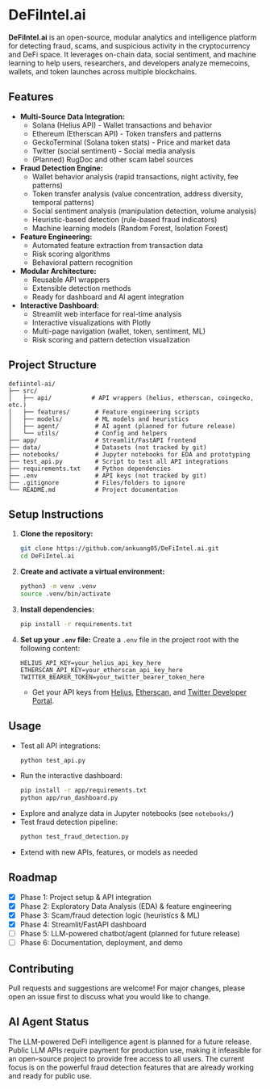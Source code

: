 # DeFiIntel.ai

**DeFiIntel.ai** is an open-source, modular analytics and intelligence platform for detecting fraud, scams, and suspicious activity in the cryptocurrency and DeFi space. It leverages on-chain data, social sentiment, and machine learning to help users, researchers, and developers analyze memecoins, wallets, and token launches across multiple blockchains.

## Features
- **Multi-Source Data Integration:**
  - Solana (Helius API) - Wallet transactions and behavior
  - Ethereum (Etherscan API) - Token transfers and patterns
  - GeckoTerminal (Solana token stats) - Price and market data
  - Twitter (social sentiment) - Social media analysis
  - (Planned) RugDoc and other scam label sources
- **Fraud Detection Engine:**
  - Wallet behavior analysis (rapid transactions, night activity, fee patterns)
  - Token transfer analysis (value concentration, address diversity, temporal patterns)
  - Social sentiment analysis (manipulation detection, volume analysis)
  - Heuristic-based detection (rule-based fraud indicators)
  - Machine learning models (Random Forest, Isolation Forest)
- **Feature Engineering:**
  - Automated feature extraction from transaction data
  - Risk scoring algorithms
  - Behavioral pattern recognition
- **Modular Architecture:**
  - Reusable API wrappers
  - Extensible detection methods
  - Ready for dashboard and AI agent integration
- **Interactive Dashboard:**
  - Streamlit web interface for real-time analysis
  - Interactive visualizations with Plotly
  - Multi-page navigation (wallet, token, sentiment, ML)
  - Risk scoring and pattern detection visualization

## Project Structure
```
defiintel-ai/
├── src/
│   ├── api/           # API wrappers (helius, etherscan, coingecko, etc.)
│   ├── features/       # Feature engineering scripts
│   ├── models/         # ML models and heuristics
│   ├── agent/          # AI agent (planned for future release)
│   └── utils/          # Config and helpers
├── app/                # Streamlit/FastAPI frontend
├── data/               # Datasets (not tracked by git)
├── notebooks/          # Jupyter notebooks for EDA and prototyping
├── test_api.py         # Script to test all API integrations
├── requirements.txt    # Python dependencies
├── .env                # API keys (not tracked by git)
├── .gitignore          # Files/folders to ignore
└── README.md           # Project documentation
```

## Setup Instructions
1. **Clone the repository:**
   ```sh
   git clone https://github.com/ankuang05/DeFiIntel.ai.git
   cd DeFiIntel.ai
   ```
2. **Create and activate a virtual environment:**
   ```sh
   python3 -m venv .venv
   source .venv/bin/activate
   ```
3. **Install dependencies:**
   ```sh
   pip install -r requirements.txt
   ```
4. **Set up your `.env` file:**
   Create a `.env` file in the project root with the following content:
   ```env
   HELIUS_API_KEY=your_helius_api_key_here
   ETHERSCAN_API_KEY=your_etherscan_api_key_here
   TWITTER_BEARER_TOKEN=your_twitter_bearer_token_here
   ```
   - Get your API keys from [Helius](https://www.helius.xyz), [Etherscan](https://etherscan.io/myapikey), and [Twitter Developer Portal](https://developer.twitter.com/en/portal/dashboard).

## Usage
- Test all API integrations:
  ```sh
  python test_api.py
  ```
- Run the interactive dashboard:
  ```sh
  pip install -r app/requirements.txt
  python app/run_dashboard.py
  ```
- Explore and analyze data in Jupyter notebooks (see `notebooks/`)
- Test fraud detection pipeline:
  ```sh
  python test_fraud_detection.py
  ```
- Extend with new APIs, features, or models as needed

## Roadmap
- [x] Phase 1: Project setup & API integration
- [x] Phase 2: Exploratory Data Analysis (EDA) & feature engineering
- [x] Phase 3: Scam/fraud detection logic (heuristics & ML)
- [x] Phase 4: Streamlit/FastAPI dashboard
- [ ] Phase 5: LLM-powered chatbot/agent (planned for future release)
- [ ] Phase 6: Documentation, deployment, and demo

## Contributing
Pull requests and suggestions are welcome! For major changes, please open an issue first to discuss what you would like to change.

## AI Agent Status
The LLM-powered DeFi intelligence agent is planned for a future release. Public LLM APIs require payment for production use, making it infeasible for an open-source project to provide free access to all users. The current focus is on the powerful fraud detection features that are already working and ready for public use.

